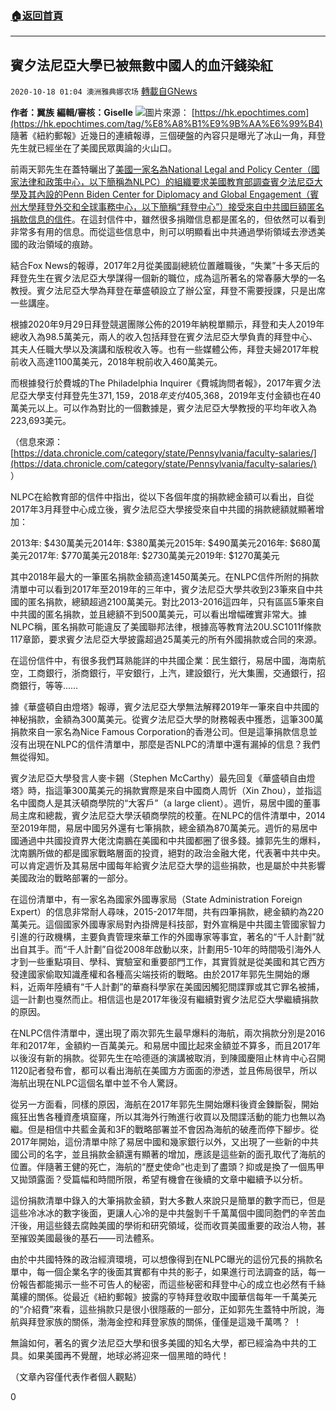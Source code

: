 ###  [:house:返回首頁](https://github.com/ourhimalayas/txt)
---

## 賓夕法尼亞大學已被無數中國人的血汗錢染紅
`2020-10-18 01:04 澳洲雅典娜农场` [轉載自GNews](https://gnews.org/zh-hant/431316/)

**作者：翼族**
**編輯/審核：Giselle**
![]()![](https://s3.amazonaws.com/gnews-media-offload/wp-content/uploads/2020/10/18005251/Screen-Shot-2020-10-18-at-2.52.35-pm.png)圖片來源： [https://hk.epochtimes.com](https://hk.epochtimes.com/tag/%E8%A8%B1%E9%9B%AA%E6%99%B4)
隨著《紐約郵報》近幾日的連續報導，三個硬盤的內容只是曝光了冰山一角，拜登先生就已經坐在了美國民眾輿論的火山口。

前兩天郭先生在蓋特曬出了[美國一家名為National Legal and Policy Center（國家法律和政策中心，以下簡稱為NLPC）的組織要求美國教育部調查賓夕法尼亞大學及其內設的Penn Biden Center for Diplomacy and Global Engagement（賓州大學拜登外交和全球事務中心，以下簡稱“拜登中心”）接受來自中共國巨額匿名捐款信息的信件](https://gnews.org/zh-hans/428919)。在這封信件中，雖然很多捐贈信息都是匿名的，但依然可以看到非常多有用的信息。而從這些信息中，則可以明顯看出中共通過學術領域去滲透美國的政治領域的痕跡。

結合Fox News的報導，2017年2月從美國副總統位置離職後，“失業”十多天后的拜登先生在賓夕法尼亞大學謀得一個新的職位，成為這所著名的常春藤大學的一名教授。賓夕法尼亞大學為拜登在華盛頓設立了辦公室，拜登不需要授課，只是出席一些講座。

根據2020年9月29日拜登競選團隊公佈的2019年納稅單顯示，拜登和夫人2019年總收入為98.5萬美元，兩人的收入包括拜登在賓夕法尼亞大學負責的拜登中心、其夫人任職大學以及演講和版稅收入等。也有一些媒體公佈，拜登夫婦2017年稅前收入高達1100萬美元，2018年稅前收入460萬美元。

而根據發行於費城的The Philadelphia Inquirer《費城詢問者報》，2017年賓夕法尼亞大學支付拜登先生$371,159，2018年支付$405,368，2019年支付金額也在40萬美元以上。可以作為對比的一個數據是，賓夕法尼亞大學教授的平均年收入為223,693美元。

（信息來源： [https://data.chronicle.com/category/state/Pennsylvania/faculty-salaries/](https://data.chronicle.com/category/state/Pennsylvania/faculty-salaries/) ）

NLPC在給教育部的信件中指出，從以下各個年度的捐款總金額可以看出，自從2017年3月拜登中心成立後，賓夕法尼亞大學接受來自中共國的捐款總額就顯著增加：

2013年: $430萬美元2014年: $380萬美元2015年: $490萬美元2016年: $680萬美元2017年: $770萬美元2018年: $2730萬美元2019年: $1270萬美元

其中2018年最大的一筆匿名捐款金額高達1450萬美元。在NLPC信件所附的捐款清單中可以看到2017年至2019年的三年中，賓夕法尼亞大學共收到23筆來自中共國的匿名捐款，總額超過2100萬美元。對比2013-2016這四年，只有區區5筆來自中共國的匿名捐款，並且總額不到500萬美元，可以看出增幅確實非常大。據NLPC稱，匿名捐款可能違反了美國聯邦法律，根據高等教育法20U.SC1011f條款117章節，要求賓夕法尼亞大學披露超過25萬美元的所有外國捐款或合同的來源。

在這份信件中，有很多我們耳熟能詳的中共國企業：民生銀行，易居中國，海南航空，工商銀行，浙商銀行，平安銀行，上汽，建設銀行，光大集團，交通銀行，招商銀行，等等……

據《華盛頓自由燈塔》報導，賓夕法尼亞大學無法解釋2019年一筆來自中共國的神秘捐款，金額為300萬美元。從賓夕法尼亞大學的財務報表中獲悉，這筆300萬捐款來自一家名為Nice Famous Corporation的香港公司。但是這筆捐款信息並沒有出現在NLPC的信件清單中，那麼是否NLPC的清單中還有漏掉的信息？我們無從得知。

賓夕法尼亞大學發言人麥卡錫（Stephen McCarthy）最先回复《華盛頓自由燈塔》時，指這筆300萬美元的捐款實際是來自中國商人周忻（Xin Zhou），並指這名中國商人是其沃頓商學院的“大客戶”（a large client）。週忻，易居中國的董事局主席和總裁，賓夕法尼亞大學沃頓商學院的校董。在NLPC的信件清單中，2014至2019年間，易居中國另外還有七筆捐款，總金額為870萬美元。週忻的易居中國通過中共國投資界大佬沈南鵬在美國和中共國都圈了很多錢。據郭先生的爆料，沈南鵬所做的都是國家戰略層面的投資，絕對的政治金融大佬，代表著中共中央。可以肯定週忻及其易居中國每年給賓夕法尼亞大學的這些捐款，也是屬於中共影響美國政治的戰略部署的一部分。

在這份清單中，有一家名為國家外國專家局（State Administration Foreign Expert）的信息非常耐人尋味，2015-2017年間，共有四筆捐款，總金額約為220萬美元。這個國家外國專家局對內掛牌是科技部，對外宣稱是中共國主管國家智力引進的行政機構，主要負責管理來華工作的外國專家等事宜，著名的“千人計劃”就出自其手。而“千人計劃”自從2008年啟動以來，計劃用5-10年的時間吸引海外人才到一些重點項目、學科、實驗室和重要部門工作，其實質就是從美國和其它西方發達國家偷取知識產權和各種高尖端技術的戰略。由於2017年郭先生開始的爆料，近兩年陸續有“千人計劃”的華裔科學家在美國因觸犯間諜罪或其它罪名被捕，這一計劃也戛然而止。相信這也是2017年後沒有繼續對賓夕法尼亞大學繼續捐款的原因。

在NLPC信件清單中，還出現了兩次郭先生最早爆料的海航，兩次捐款分別是2016年和2017年，金額約一百萬美元。和易居中國比起來金額並不算多，而且2017年以後沒有新的捐款。從郭先生在哈德遜的演講被取消，到陳國慶阻止林肯中心召開1120記者發布會，都可以看出海航在美國方方面面的滲透，並且佈局很早，所以海航出現在NLPC這個名單中並不令人驚訝。

從另一方面看，同樣的原因，海航在2017年郭先生開始爆料後資金鍊斷裂，開始瘋狂出售各種資產填窟窿，所以其海外行賄進行收買以及間諜活動的能力也無以為繼。但是相信中共藍金黃和3F的戰略部署並不會因為海航的破產而停下腳步。從2017年開始，這份清單中除了易居中國和幾家銀行以外，又出現了一些新的中共國公司的名字，並且捐款金額還有顯著的增加，應該是這些新的面孔取代了海航的位置。伴隨著王健的死亡，海航的“歷史使命”也走到了盡頭？抑或是換了一個馬甲又拋頭露面？受篇幅和時間所限，希望有機會在後續的文章中繼續予以分析。

這份捐款清單中錄入的大筆捐款金額，對大多數人來說只是簡單的數字而已，但是這些冷冰冰的數字後面，更讓人心冷的是中共盤剝千千萬萬個中國同胞們的辛苦血汗後，用這些錢去腐蝕美國的學術和研究領域，從而收買美國重要的政治人物，甚至摧毀美國最後的基石——司法體系。

由於中共國特殊的政治經濟環境，可以想像得到在NLPC曝光的這份冗長的捐款名單中，每一個企業名字的後面其實都有中共的影子，如果進行司法調查的話，每一份報告都能揭示一些不可告人的秘密，而這些秘密和拜登中心的成立也必然有千絲萬縷的關係。從最近《紐約郵報》披露的亨特拜登收取中國華信每年一千萬美元的“介紹費”來看，這些捐款只是很小很隱蔽的一部分，正如郭先生蓋特中所說，海航與拜登家族的關係，渤海金控和拜登家族的關係，僅僅是這幾千萬嗎？ ！

無論如何，著名的賓夕法尼亞大學和很多美國的知名大學，都已經淪為中共的工具。如果美國再不覺醒，地球必將迎來一個黑暗的時代！

（文章內容僅代表作者個人觀點）

0

